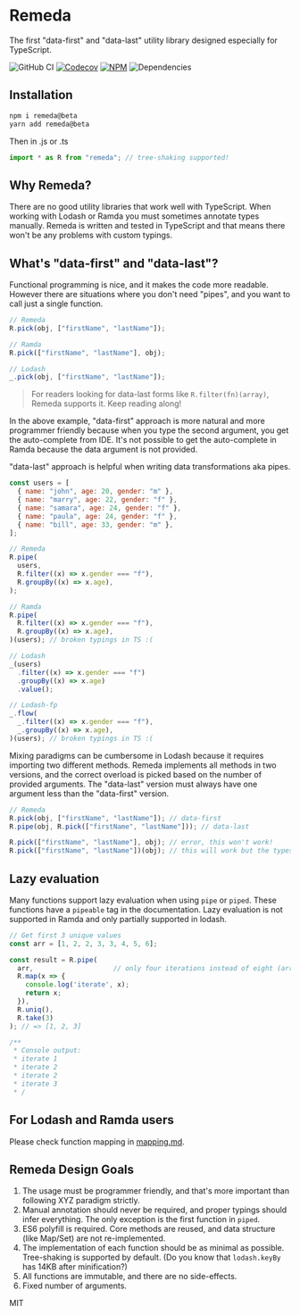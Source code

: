 # Remeda

The first "data-first" and "data-last" utility library designed especially for TypeScript.

![GitHub CI](https://img.shields.io/github/actions/workflow/status/remeda/remeda/ci.yml?branch=beta&label=github-ci)
[![Codecov](https://img.shields.io/codecov/c/github/remeda/remeda/beta)](https://codecov.io/gh/remeda/remeda)
[![NPM](https://img.shields.io/npm/v/remeda)](https://www.npmjs.org/package/remeda)
![Dependencies](https://img.shields.io/librariesio/release/npm/remeda)

## Installation

```bash
npm i remeda@beta
yarn add remeda@beta
```

Then in .js or .ts

```js
import * as R from "remeda"; // tree-shaking supported!
```

## Why Remeda?

There are no good utility libraries that work well with TypeScript. When working with Lodash or Ramda you must sometimes annotate types manually.
Remeda is written and tested in TypeScript and that means there won't be any problems with custom typings.

## What's "data-first" and "data-last"?

Functional programming is nice, and it makes the code more readable. However there are situations where you don't need "pipes", and you want to call just a single function.

```js
// Remeda
R.pick(obj, ["firstName", "lastName"]);

// Ramda
R.pick(["firstName", "lastName"], obj);

// Lodash
_.pick(obj, ["firstName", "lastName"]);
```

> For readers looking for data-last forms like `R.filter(fn)(array)`, Remeda supports it. Keep reading along!

In the above example, "data-first" approach is more natural and more programmer friendly because when you type the second argument, you get the auto-complete from IDE. It's not possible to get the auto-complete in Ramda because the data argument is not provided.

"data-last" approach is helpful when writing data transformations aka pipes.

```js
const users = [
  { name: "john", age: 20, gender: "m" },
  { name: "marry", age: 22, gender: "f" },
  { name: "samara", age: 24, gender: "f" },
  { name: "paula", age: 24, gender: "f" },
  { name: "bill", age: 33, gender: "m" },
];

// Remeda
R.pipe(
  users,
  R.filter((x) => x.gender === "f"),
  R.groupBy((x) => x.age),
);

// Ramda
R.pipe(
  R.filter((x) => x.gender === "f"),
  R.groupBy((x) => x.age),
)(users); // broken typings in TS :(

// Lodash
_(users)
  .filter((x) => x.gender === "f")
  .groupBy((x) => x.age)
  .value();

// Lodash-fp
_.flow(
  _.filter((x) => x.gender === "f"),
  _.groupBy((x) => x.age),
)(users); // broken typings in TS :(
```

Mixing paradigms can be cumbersome in Lodash because it requires importing two different methods.
Remeda implements all methods in two versions, and the correct overload is picked based on the number of provided arguments.
The "data-last" version must always have one argument less than the "data-first" version.

```js
// Remeda
R.pick(obj, ["firstName", "lastName"]); // data-first
R.pipe(obj, R.pick(["firstName", "lastName"])); // data-last

R.pick(["firstName", "lastName"], obj); // error, this won't work!
R.pick(["firstName", "lastName"])(obj); // this will work but the types cannot be inferred
```

## Lazy evaluation

Many functions support lazy evaluation when using `pipe` or `piped`. These functions have a `pipeable` tag in the documentation.
Lazy evaluation is not supported in Ramda and only partially supported in lodash.

```js
// Get first 3 unique values
const arr = [1, 2, 2, 3, 3, 4, 5, 6];

const result = R.pipe(
  arr,                    // only four iterations instead of eight (array.length)
  R.map(x => {
    console.log('iterate', x);
    return x;
  }),
  R.uniq(),
  R.take(3)
); // => [1, 2, 3]

/**
 * Console output:
 * iterate 1
 * iterate 2
 * iterate 2
 * iterate 3
 * /

```

## For Lodash and Ramda users

Please check function mapping in [mapping.md](./mapping.md).

## Remeda Design Goals

1. The usage must be programmer friendly, and that's more important than following XYZ paradigm strictly.
2. Manual annotation should never be required, and proper typings should infer everything. The only exception is the first function in `piped`.
3. ES6 polyfill is required. Core methods are reused, and data structure (like Map/Set) are not re-implemented.
4. The implementation of each function should be as minimal as possible. Tree-shaking is supported by default. (Do you know that `lodash.keyBy` has 14KB after minification?)
5. All functions are immutable, and there are no side-effects.
6. Fixed number of arguments.

MIT
